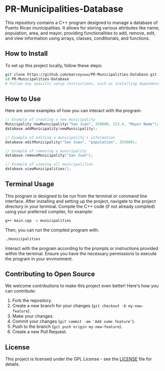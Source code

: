 # PR-Municipalities-Database

This repository contains a C++ program designed to manage a database of Puerto Rican municipalities. It allows for storing various attributes like name, population, area, and mayor, providing functionalities to add, remove, edit, and view information using arrays, classes, conditionals, and functions.

## How to Install

To set up this project locally, follow these steps:

```bash
git clone https://github.com/marcoyuuu/PR-Municipalities-Database.git
cd PR-Municipalities-Database
# Follow any specific setup instructions, such as installing dependencies or compiling the program
```

## How to Use

Here are some examples of how you can interact with the program:

```cpp
// Example of creating a new municipality
Municipality newMunicipality("San Juan", 350000, 123.4, "Mayor Name");
database.addMunicipality(newMunicipality);

// Example of editing a municipality's information
database.editMunicipality("San Juan", "population", 355000);

// Example of removing a municipality
database.removeMunicipality("San Juan");

// Example of viewing all municipalities
database.viewMunicipalities();
```

## Terminal Usage

This program is designed to be run from the terminal or command line interface. After installing and setting up the project, navigate to the project directory in your terminal. Compile the C++ code (if not already compiled) using your preferred compiler, for example:

```bash
g++ main.cpp -o municipalities
```

Then, you can run the compiled program with:

```bash
./municipalities
```

Interact with the program according to the prompts or instructions provided within the terminal. Ensure you have the necessary permissions to execute the program in your environment.


## Contributing to Open Source

We welcome contributions to make this project even better! Here's how you can contribute:

1. Fork the repository.
2. Create a new branch for your changes (`git checkout -b my-new-feature`).
3. Make your changes.
4. Commit your changes (`git commit -am 'Add some feature'`).
5. Push to the branch (`git push origin my-new-feature`).
6. Create a new Pull Request.

## License

This project is licensed under the GPL License - see the [LICENSE](LICENSE) file for details.

